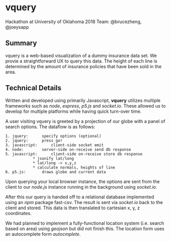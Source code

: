 # vquery
Hackathon at University of Oklahoma 2018
Team: @brucezheng, @joeysapp

## Summary
vquery is a web-based visualization of a dummy insurance data set. We provie a straightforward UX to query this data. The height of each line is determined by the amount of insurance policies that have been sold in the area. 

## Technical Details
Written and developed using primarily Javascript, __vquery__ utilizes multiple frameworks such as _node_, _express_, _p5.js_ and _socket.io_. These allowed us to develop for multiple platforms while having quick turn-over time.

A user visiting vquery is greeted by a projection of our globe with a panel of search options. The dataflow is as follows:
```
1. jquery:		specify options (optional)
2. jquery: 		press go!
3. javascript:		client-side socket emit
4. node:		server-side on-receive send db response
5. javascript:		client-side on-receive store db response
			* jsonify lat/long
			* lat/long -> x,y,z
			* calculate normals, heights of line
6. p5.js:		draws globe and current data
```

Upon querying your local browser instance, the options are sent from the client to our _node.js_ instance running in the background using _socket.io_.

After this our query is handed off to a relational database implemented using an _npm_ package fast-csv. The result is sent via _socket.io_ back to the client and stored. This data is then translated to cartesian x, y, z coordinates.

We had planned to implement a fully-functional location system (i.e. search based on area) using _geojson_ but did not finish this. The location form uses an autocomplete form _autocmplete_.